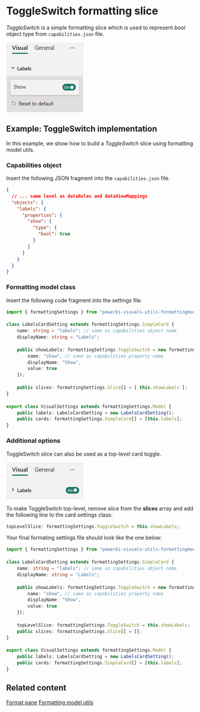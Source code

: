 # ToggleSwitch formatting slice

*ToggleSwitch* is a simple formatting slice which is used to represent *bool* object type from `capabilities.json` file.

![Screenshot of the ToggleSwitch slice](media/format-pane/toggle-switch.png)

## Example: ToggleSwitch implementation

In this example, we show how to build a *ToggleSwitch* slice using formatting model utils.

### Capabilities object

Insert the following JSON fragment into the `capabilities.json` file.

```json
{
  // ... same level as dataRoles and dataViewMappings
  "objects": {
    "labels": {
      "properties": {
        "show": {
          "type": {
            "bool": true
          }
        }
      }
    }
  }
}
```

### Formatting model class

Insert the following code fragment into the settings file.

```typescript
import { formattingSettings } from "powerbi-visuals-utils-formattingmodel";

class LabelsCardSetting extends formattingSettings.SimpleCard {
    name: string = "labels"; // same as capabilities object name
    displayName: string = "Labels";

    public showLabels: formattingSettings.ToggleSwitch = new formattingSettings.ToggleSwitch({
        name: "show", // same as capabilities property name
        displayName: "Show",
        value: true
    });
    
    public slices: formattingSettings.Slice[] = [ this.showLabels ];
}

export class VisualSettings extends formattingSettings.Model {
    public labels: LabelsCardSetting = new LabelsCardSetting();
    public cards: formattingSettings.SimpleCard[] = [this.labels];
}
```

### Additional options

ToggleSwitch slice can also be used as a top-level card toggle.

![Screenshot of the top-level ToggleSwitch slice](media/format-pane/toggle-switch-top-level.png)

To make ToggleSwitch top-level, remove slice from the **slices** array and add the following line to the card settings class:
 
```typescript
topLevelSlice: formattingSettings.ToggleSwitch = this.showLabels;
```

Your final formating settings file should look like the one below:

```typescript
import { formattingSettings } from "powerbi-visuals-utils-formattingmodel";

class LabelsCardSetting extends formattingSettings.SimpleCard {
    name: string = "labels"; // same as capabilities object name
    displayName: string = "Labels";

    public showLabels: formattingSettings.ToggleSwitch = new formattingSettings.ToggleSwitch({
        name: "show", // same as capabilities property name
        displayName: "Show",
        value: true
    });
    
    topLevelSlice: formattingSettings.ToggleSwitch = this.showLabels;
    public slices: formattingSettings.Slice[] = [];
}

export class VisualSettings extends formattingSettings.Model {
    public labels: LabelsCardSetting = new LabelsCardSetting();
    public cards: formattingSettings.SimpleCard[] = [this.labels];
}
```

## Related content

[Format pane](format-pane-general.md)
[Formatting model utils](utils-formatting-model.md)
